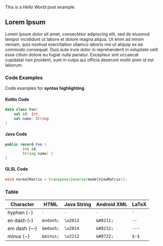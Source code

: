 This is a _Hello World_ post example.

## Lorem Ipsum

Lorem ipsum dolor sit amet, consectetur adipiscing elit, sed do eiusmod tempor incididunt ut labore et dolore magna
aliqua. Ut enim ad minim veniam, quis nostrud exercitation ullamco laboris nisi ut aliquip ex ea commodo consequat.
Duis aute irure dolor in reprehenderit in voluptate velit esse cillum dolore eu fugiat nulla pariatur. Excepteur sint
occaecat cupidatat non proident, sunt in culpa qui officia deserunt mollit anim id est laborum.

### Code Examples

Code examples for **syntax highlighting**.

#### Kotlin Code

```kotlin
data class Foo(
    val id: Int,
    val name: String
)
```

#### Java Code

```java
public record Foo (
        int id,
        String name) {
}
```

#### GLSL Code

```glsl
mat4 normalMatrix = transpose(inverse(modelViewMatrix));
```

### Table

| Character   | HTML      | Java String | Android XML | LaTeX |
| ----------- | --------- | ----------- | ----------- | ----- |
| hyphen (-)  | `-`       | `-`         | `-`         | `-`   |
| en dash (–) | `&ndash;` | `\u2013`    | `&#8211;`   | `--`  |
| em dash (—) | `&mdash;` | `\u2014`    | `&#8212;`   | `---` |
| minus (−)   | `&minus;` | `\u2212`    | `&#8722;`   | `$-$` |
